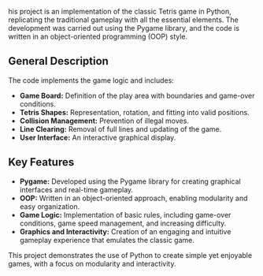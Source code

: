 his project is an implementation of the classic Tetris game in Python, replicating the traditional gameplay with all the essential elements. The development was carried out using the Pygame library, and the code is written in an object-oriented programming (OOP) style.

## General Description
The code implements the game logic and includes:
- **Game Board:** Definition of the play area with boundaries and game-over conditions.
- **Tetris Shapes:** Representation, rotation, and fitting into valid positions.
- **Collision Management:** Prevention of illegal moves.
- **Line Clearing:** Removal of full lines and updating of the game.
- **User Interface:** An interactive graphical display.

## Key Features
- **Pygame:** Developed using the Pygame library for creating graphical interfaces and real-time gameplay.
- **OOP:** Written in an object-oriented approach, enabling modularity and easy organization.
- **Game Logic:** Implementation of basic rules, including game-over conditions, game speed management, and increasing difficulty.
- **Graphics and Interactivity:** Creation of an engaging and intuitive gameplay experience that emulates the classic game.

This project demonstrates the use of Python to create simple yet enjoyable games, with a focus on modularity and interactivity.

